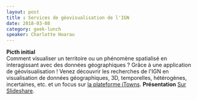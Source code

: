 ```yaml
---
layout: post
title : Services de géovisualisation de l'IGN
date: 2018-03-08
category: geek-lunch
speaker: Charlotte Hoarau
---
```


**Picth initial**  
Comment visualiser un territoire ou un phénomène spatialisé en interagissant avec des données géographiques ? Grâce à une application de géovisualisation ! Venez découvrir les recherches de l'IGN en visualisation de données géographiques, 3D, temporelles, hétérogènes, incertaines, etc. et un focus sur [la plateforme iTowns](http://www.itowns-project.org).
**Présentation**
[Sur Slideshare](https://www.slideshare.net/CharlotteHoarau/govisualisation-lign-geek-lunch-mtes-8318).
